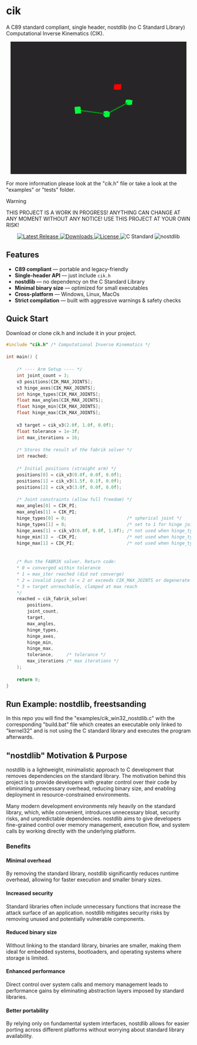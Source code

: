 # cik
A C89 standard compliant, single header, nostdlib (no C Standard Library) Computational Inverse Kinematics (CIK).

<p align="center">
<a href="https://github.com/nickscha/cik"><img src="assets/cik.gif"></a>
</p>

For more information please look at the "cik.h" file or take a look at the "examples" or "tests" folder.

> [!WARNING]
> THIS PROJECT IS A WORK IN PROGRESS! ANYTHING CAN CHANGE AT ANY MOMENT WITHOUT ANY NOTICE! USE THIS PROJECT AT YOUR OWN RISK!

<p align="center">
  <a href="https://github.com/nickscha/cik/releases">
    <img src="https://img.shields.io/github/v/release/nickscha/cik?style=flat-square&color=blue" alt="Latest Release">
  </a>
  <a href="https://github.com/nickscha/cik/releases">
    <img src="https://img.shields.io/github/downloads/nickscha/cik/total?style=flat-square&color=brightgreen" alt="Downloads">
  </a>
  <a href="https://opensource.org/licenses/MIT">
    <img src="https://img.shields.io/badge/License-MIT-yellow.svg?style=flat-square" alt="License">
  </a>
  <img src="https://img.shields.io/badge/Standard-C89-orange?style=flat-square" alt="C Standard">
  <img src="https://img.shields.io/badge/nolib-nostdlib-lightgrey?style=flat-square" alt="nostdlib">
</p>

## **Features**
- **C89 compliant** — portable and legacy-friendly  
- **Single-header API** — just include `cik.h`  
- **nostdlib** — no dependency on the C Standard Library  
- **Minimal binary size** — optimized for small executables  
- **Cross-platform** — Windows, Linux, MacOs 
- **Strict compilation** — built with aggressive warnings & safety checks  

## Quick Start

Download or clone cik.h and include it in your project.

```C
#include "cik.h" /* Computational Inverse Kinematics */

int main() {

    /* ---- Arm Setup ---- */
    int joint_count = 3;
    v3 positions[CIK_MAX_JOINTS];
    v3 hinge_axes[CIK_MAX_JOINTS];
    int hinge_types[CIK_MAX_JOINTS];
    float max_angles[CIK_MAX_JOINTS];
    float hinge_min[CIK_MAX_JOINTS];
    float hinge_max[CIK_MAX_JOINTS];
    
    v3 target = cik_v3(2.0f, 1.0f, 0.0f);
    float tolerance = 1e-3f;
    int max_iterations = 16;

    /* Stores the result of the fabrik solver */
    int reached;

    /* Initial positions (straight arm) */
    positions[0] = cik_v3(0.0f, 0.0f, 0.0f);
    positions[1] = cik_v3(1.5f, 0.1f, 0.0f);
    positions[2] = cik_v3(3.0f, 0.0f, 0.0f);

    /* Joint constraints (allow full freedom) */
    max_angles[0] = CIK_PI;
    max_angles[1] = CIK_PI;
    hinge_types[0] = 0;                       /* spherical joint */
    hinge_types[1] = 0;                       /* set to 1 for hinge joint */
    hinge_axes[1] = cik_v3(0.0f, 0.0f, 1.0f); /* not used when hinge_type = 0, Z hinge */
    hinge_min[1] = -CIK_PI;                   /* not used when hinge_type = 0, allow full swing -180° */
    hinge_max[1] = CIK_PI;                    /* not used when hinge_type = 0, allow full swing +180° */


    /* Run the FABRIK solver. Return code: 
    * 0 = converged within tolerance
    * 1 = max_iter reached (did not converge)
    * 2 = invalid input (n < 2 or exceeds CIK_MAX_JOINTS or degenerate lengths)
    * 3 = target unreachable, clamped at max reach
    */
    reached = cik_fabrik_solve(
        positions,
        joint_count,
        target,
        max_angles,
        hinge_types,
        hinge_axes,
        hinge_min,
        hinge_max,
        tolerance,     /* tolerance */
        max_iterations /* max iterations */
    ); 
    
    return 0;
}
```

## Run Example: nostdlib, freestsanding

In this repo you will find the "examples/cik_win32_nostdlib.c" with the corresponding "build.bat" file which
creates an executable only linked to "kernel32" and is not using the C standard library and executes the program afterwards.

## "nostdlib" Motivation & Purpose

nostdlib is a lightweight, minimalistic approach to C development that removes dependencies on the standard library. The motivation behind this project is to provide developers with greater control over their code by eliminating unnecessary overhead, reducing binary size, and enabling deployment in resource-constrained environments.

Many modern development environments rely heavily on the standard library, which, while convenient, introduces unnecessary bloat, security risks, and unpredictable dependencies. nostdlib aims to give developers fine-grained control over memory management, execution flow, and system calls by working directly with the underlying platform.

### Benefits

#### Minimal overhead
By removing the standard library, nostdlib significantly reduces runtime overhead, allowing for faster execution and smaller binary sizes.

#### Increased security
Standard libraries often include unnecessary functions that increase the attack surface of an application. nostdlib mitigates security risks by removing unused and potentially vulnerable components.

#### Reduced binary size
Without linking to the standard library, binaries are smaller, making them ideal for embedded systems, bootloaders, and operating systems where storage is limited.

#### Enhanced performance
Direct control over system calls and memory management leads to performance gains by eliminating abstraction layers imposed by standard libraries.

#### Better portability
By relying only on fundamental system interfaces, nostdlib allows for easier porting across different platforms without worrying about standard library availability.
